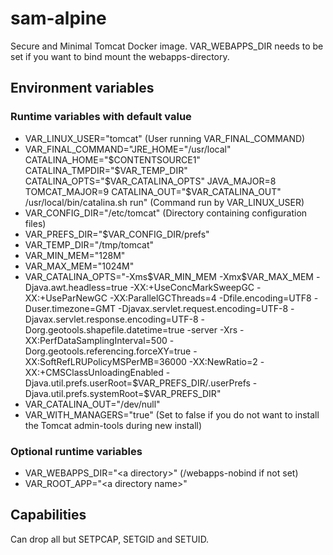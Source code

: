 # sam-alpine
Secure and Minimal Tomcat Docker image. VAR_WEBAPPS_DIR needs to be set if you want to bind mount the webapps-directory.

## Environment variables
### Runtime variables with default value
* VAR_LINUX_USER="tomcat" (User running VAR_FINAL_COMMAND)
* VAR_FINAL_COMMAND="JRE_HOME=\"/usr/local\" CATALINA_HOME=\"$CONTENTSOURCE1\" CATALINA_TMPDIR=\"\$VAR_TEMP_DIR\" CATALINA_OPTS=\"\$VAR_CATALINA_OPTS\" JAVA_MAJOR=8 TOMCAT_MAJOR=9 CATALINA_OUT=\"\$VAR_CATALINA_OUT\" /usr/local/bin/catalina.sh run" (Command run by VAR_LINUX_USER)
* VAR_CONFIG_DIR="/etc/tomcat" (Directory containing configuration files)
* VAR_PREFS_DIR="\$VAR_CONFIG_DIR/prefs"
* VAR_TEMP_DIR="/tmp/tomcat"
* VAR_MIN_MEM="128M"
* VAR_MAX_MEM="1024M"
* VAR_CATALINA_OPTS="-Xms\$VAR_MIN_MEM -Xmx\$VAR_MAX_MEM -Djava.awt.headless=true -XX:+UseConcMarkSweepGC -XX:+UseParNewGC -XX:ParallelGCThreads=4 -Dfile.encoding=UTF8 -Duser.timezone=GMT -Djavax.servlet.request.encoding=UTF-8 -Djavax.servlet.response.encoding=UTF-8 -Dorg.geotools.shapefile.datetime=true -server -Xrs -XX:PerfDataSamplingInterval=500 -Dorg.geotools.referencing.forceXY=true -XX:SoftRefLRUPolicyMSPerMB=36000 -XX:NewRatio=2 -XX:+CMSClassUnloadingEnabled -Djava.util.prefs.userRoot=\$VAR_PREFS_DIR/.userPrefs -Djava.util.prefs.systemRoot=\$VAR_PREFS_DIR"
* VAR_CATALINA_OUT="/dev/null"
* VAR_WITH_MANAGERS="true" (Set to false if you do not want to install the Tomcat admin-tools during new install)

### Optional runtime variables
* VAR_WEBAPPS_DIR="&lt;a directory&gt;" (/webapps-nobind if not set)
* VAR_ROOT_APP="&lt;a directory name&gt;"

## Capabilities
Can drop all but SETPCAP, SETGID and SETUID.
